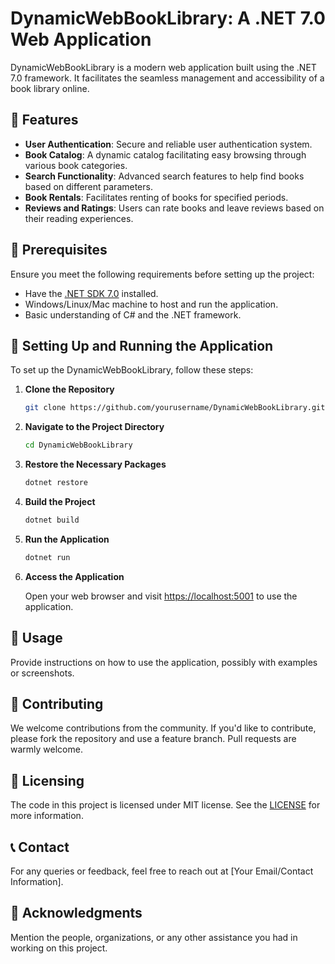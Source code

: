 # DynamicWebBookLibrary: A .NET 7.0 Web Application

DynamicWebBookLibrary is a modern web application built using the .NET 7.0 framework. It facilitates the seamless management and accessibility of a book library online.

## 🌟 Features

- **User Authentication**: Secure and reliable user authentication system.
- **Book Catalog**: A dynamic catalog facilitating easy browsing through various book categories.
- **Search Functionality**: Advanced search features to help find books based on different parameters.
- **Book Rentals**: Facilitates renting of books for specified periods.
- **Reviews and Ratings**: Users can rate books and leave reviews based on their reading experiences.

## 🔧 Prerequisites

Ensure you meet the following requirements before setting up the project:

- Have the [.NET SDK 7.0](https://dotnet.microsoft.com/download/dotnet/7.0) installed.
- Windows/Linux/Mac machine to host and run the application.
- Basic understanding of C# and the .NET framework.

## 🚀 Setting Up and Running the Application

To set up the DynamicWebBookLibrary, follow these steps:

1. **Clone the Repository**

    ```sh
    git clone https://github.com/yourusername/DynamicWebBookLibrary.git
    ```

2. **Navigate to the Project Directory**

    ```sh
    cd DynamicWebBookLibrary
    ```

3. **Restore the Necessary Packages**

    ```sh
    dotnet restore
    ```

4. **Build the Project**

    ```sh
    dotnet build
    ```

5. **Run the Application**

    ```sh
    dotnet run
    ```

6. **Access the Application**

    Open your web browser and visit [https://localhost:5001](https://localhost:5001) to use the application.

## 📘 Usage

Provide instructions on how to use the application, possibly with examples or screenshots.

## 🤝 Contributing

We welcome contributions from the community. If you'd like to contribute, please fork the repository and use a feature branch. Pull requests are warmly welcome.

## 📜 Licensing

The code in this project is licensed under MIT license. See the [LICENSE](LICENSE.md) for more information.

## 📞 Contact

For any queries or feedback, feel free to reach out at [Your Email/Contact Information].

## 🙏 Acknowledgments

Mention the people, organizations, or any other assistance you had in working on this project.
